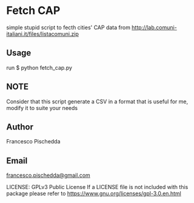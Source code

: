 Fetch CAP
===

simple stupid script to fecth cities' CAP data from
http://lab.comuni-italiani.it/files/listacomuni.zip

Usage
---
run
$ python fetch_cap.py

NOTE
---
Consider that this script generate a CSV in a format that is useful for me, modify it to suite your needs

Author
---
Francesco Pischedda

Email
---
francesco.pischedda@gmail.com


LICENSE: GPLv3 Public License
If a LICENSE file is not included with this package please refer to
https://www.gnu.org/licenses/gpl-3.0.en.html
